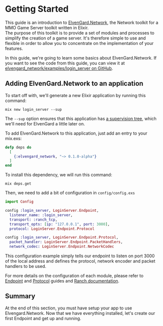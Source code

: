 # Getting Started

This guide is an introduction to [ElvenGard.Network](https://github.com/ImNotAVirus/elvengard_network), the Network toolkit for a MMO Game Server toolkit written in Elixir.  
The purpose of this toolkit is to provide a set of modules and processes to simplify the creation of a game server. It's therefore simple to use and flexible in order to allow you to concentrate on the implementation of your features.

In this guide, we're going to learn some basics about ElvenGard.Network. If you want
to see the code from this guide, you can view it at [elvengard_network/examples/login_server on GitHub](https://github.com/ImNotAVirus/elvengard_network/tree/master/examples/login_server).

## Adding ElvenGard.Network to an application

To start off with, we'll generate a new Elixir application by running this command:

```
mix new login_server --sup
```

The `--sup` option ensures that this application has [a supervision tree](http://elixir-lang.org/getting-started/mix-otp/supervisor-and-application.html), which we'll need for ElvenGard a little later on.

To add ElvenGard.Network to this application, just add an entry to your mix.exs:

```elixir
defp deps do
  [
    {:elvengard_network, "~> 0.1.0-alpha"}
  ]
end
```

To install this dependency, we will run this command:

```
mix deps.get
```

Then, we need to add a bit of configuration in `config/config.exs`

```elixir
import Config

config :login_server, LoginServer.Endpoint,
  listener_name: :login_server,
  transport: :ranch_tcp,
  transport_opts: [ip: "127.0.0.1", port: 3000],
  protocol: LoginServer.Endpoint.Protocol

config :login_server, LoginServer.Endpoint.Protocol,
  packet_handler: LoginServer.Endpoint.PacketHandlers,
  network_codec: LoginServer.Endpoint.NetworkCodec
```

This configuration example simply tells our endpoint to listen on port 3000 of the local address and defines the protocol, network encoder and packet handlers to be used.
  
For more details on the configuration of each module, please refer to [Endpoint](endpoint.html#configuration) and [Protocol](protocol.html#configuration) guides and [Ranch documentation](https://ninenines.eu/docs/en/ranch/2.1/guide/).

## Summary

At the end of this section, you must have setup your app to use Elvengard.Network. Now that we have everything installed, let's create our first Endpoint and get up and running.
